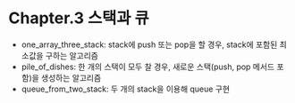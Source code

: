 # Chapter.3 스택과 큐
- one_array_three_stack: stack에 push 또는 pop을 할 경우, stack에 포함된 최소값을 구하는 알고리즘 
- pile_of_dishes: 한 개의 스택이 모두 찰 경우, 새로운 스택(push, pop 메서드 포함)을 생성하는 알고리즘
- queue_from_two_stack: 두 개의 stack을 이용해 queue 구현

